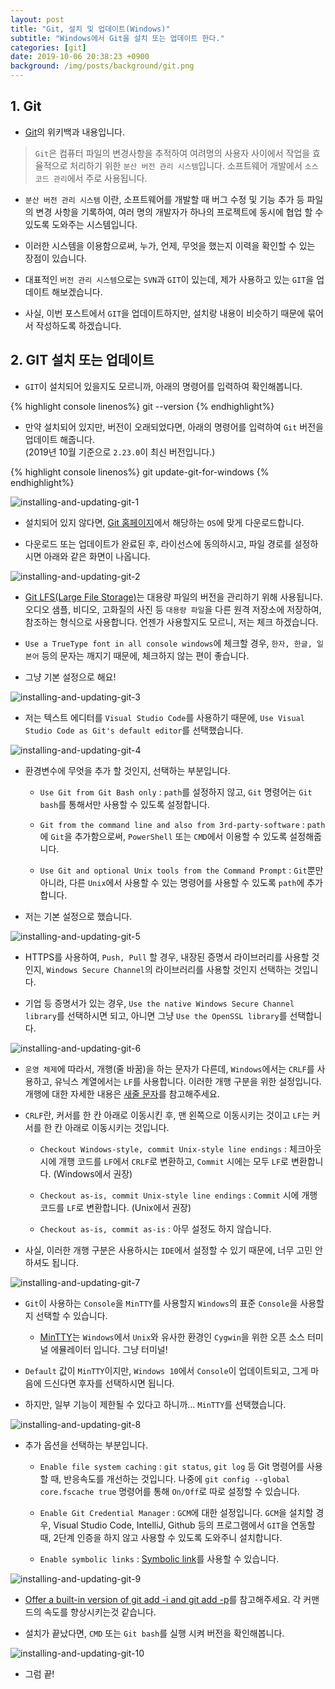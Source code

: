 ```yaml
---
layout: post
title: "Git, 설치 및 업데이트(Windows)"
subtitle: "Windows에서 Git을 설치 또는 업데이트 한다."
categories: [git]
date: 2019-10-06 20:38:23 +0900
background: /img/posts/background/git.png
---
```


## 1. Git

- [Git](https://ko.wikipedia.org/wiki/%EA%B9%83_(%EC%86%8C%ED%94%84%ED%8A%B8%EC%9B%A8%EC%96%B4))의 위키백과 내용입니다.

> `Git`은 컴퓨터 파일의 변경사항을 추적하여 여려명의 사용자 사이에서 작업을 효율적으로 처리하기 위한  `분산 버전 관리 시스템`입니다. 소프트웨어 개발에서 `소스 코드 관리`에서 주로 사용됩니다.

- `분산 버전 관리 시스템` 이란, 소프트웨어를 개발할 때 버그 수정 및 기능 추가 등 파일의 변경 사항을 기록하여, 여러 명의 개발자가 하나의 프로젝트에 동시에 협업 할 수 있도록 도와주는 시스템입니다.

- 이러한 시스템을 이용함으로써, 누가, 언제, 무엇을 했는지 이력을 확인할 수 있는 장점이 있습니다. 

- 대표적인 `버전 관리 시스템`으로는 `SVN`과 `GIT`이 있는데, 제가 사용하고 있는 `GIT`을 업데이트 해보겠습니다.

- 사실, 이번 포스트에서 `GIT`을 업데이트하지만, 설치랑 내용이 비슷하기 때문에 묶어서 작성하도록 하겠습니다.

## 2. GIT 설치 또는 업데이트

- `GIT`이 설치되어 있을지도 모르니까, 아래의 명령어를 입력하여 확인해봅니다.

{% highlight console linenos%}
    git --version
{% endhighlight%}

- 만약 설치되어 있지만, 버전이 오래되었다면, 아래의 명령어를 입력하여 `Git` 버전을 업데이트 해줍니다.  
  (2019년 10월 기준으로 `2.23.0`이 최신 버전입니다.)

{% highlight console linenos%}
    git update-git-for-windows
{% endhighlight%}


![installing-and-updating-git-1](/img/posts/git/installing-and-updating-git-1.png)

- 설치되어 있지 않다면, [Git 홈페이지](https://git-scm.com/)에서 해당하는 `OS`에 맞게 다운로드합니다.

- 다운로드 또는 업데이트가 완료된 후, 라이선스에 동의하시고, 파일 경로를 설정하시면 아래와 같은 화면이 나옵니다.

![installing-and-updating-git-2](/img/posts/git/installing-and-updating-git-2.png)

- [Git LFS(Large File Storage)](https://git-lfs.github.com/)는 대용량 파일의 버전을 관리하기 위해 사용됩니다. 오디오 샘플, 비디오, 고화질의 사진 등 `대용량 파일`을 다른 원격 저장소에 저장하여, 참조하는 형식으로 사용합니다. 언젠가 사용할지도 모르니, 저는 체크 하겠습니다.

- `Use a TrueType font in all console windows`에 체크할 경우, `한자, 한글, 일본어` 등의 문자는 깨지기 때문에, 체크하지 않는 편이 좋습니다.

- 그냥 기본 설정으로 해요!

![installing-and-updating-git-3](/img/posts/git/installing-and-updating-git-3.png)

- 저는 텍스트 에디터를 `Visual Studio Code`를 사용하기 때문에, `Use Visual Studio Code as Git's default editor`를 선택했습니다.

![installing-and-updating-git-4](/img/posts/git/installing-and-updating-git-4.png)

- 환경변수에 무엇을 추가 할 것인지, 선택하는 부분입니다.

  - `Use Git from Git Bash only` : `path`를 설정하지 않고, `Git` 명령어는 `Git bash`를 통해서만 사용할 수 있도록 설정합니다.

  - `Git from the command line and also from 3rd-party-software` : `path`에 `Git`을 추가함으로써, `PowerShell` 또는 `CMD`에서 이용할 수 있도록 설정해줍니다.

  - `Use Git and optional Unix tools from the Command Prompt` : `Git`뿐만 아니라, 다른 `Unix`에서 사용할 수 있는 명령어를 사용할 수 있도록 `path`에 추가합니다.

- 저는 기본 설정으로 했습니다.

![installing-and-updating-git-5](/img/posts/git/installing-and-updating-git-5.png)

- HTTPS를 사용하여, `Push, Pull` 할 경우, 내장된 증명서 라이브러리를 사용할 것인지, `Windows Secure Channel`의 라이브러리를 사용할 것인지 선택하는 것입니다.

- 기업 등 증명서가 있는 경우, `Use the native Windows Secure Channel library`를 선택하시면 되고, 아니면 그냥 `Use the OpenSSL library`를 선택합니다.

![installing-and-updating-git-6](/img/posts/git/installing-and-updating-git-6.png)

- `운영 체제`에 따라서, 개행(줄 바꿈)을 하는 문자가 다른데, `Windows`에서는 `CRLF`를 사용하고, 유닉스 계열에서는 `LF`를 사용합니다. 이러한 개행 구분을 위한 설정입니다. 개행에 대한 자세한 내용은 [새줄 문자](https://ko.wikipedia.org/wiki/%EC%83%88%EC%A4%84_%EB%AC%B8%EC%9E%90#ASCII)를 참고해주세요.
  
- `CRLF`란, 커서를 한 칸 아래로 이동시킨 후, 맨 왼쪽으로 이동시키는 것이고 `LF`는 커서를 한 칸 아래로 이동시키는 것입니다.

  - `Checkout Windows-style, commit Unix-style line endings` : 체크아웃 시에 개행 코드를 `LF`에서 `CRLF`로 변환하고, `Commit` 시에는 모두 `LF`로 변환합니다. (Windows에서 권장)

  - `Checkout as-is, commit Unix-style line endings` : `Commit` 시에 개행 코드를 `LF`로 변환합니다. (Unix에서 권장)

  - `Checkout as-is, commit as-is` : 아무 설정도 하지 않습니다.

- 사실, 이러한 개행 구분은 사용하시는 `IDE`에서 설정할 수 있기 때문에, 너무 고민 안 하셔도 됩니다.

![installing-and-updating-git-7](/img/posts/git/installing-and-updating-git-7.png)

- `Git`이 사용하는 `Console`을 `MinTTY`를 사용할지 `Windows`의 표준 `Console`을 사용할지 선택할 수 있습니다.

  - [MinTTY](https://en.wikipedia.org/wiki/Mintty)는 `Windows`에서 `Unix`와 유사한 환경인 `Cygwin`을 위한 오픈 소스 터미널 에뮬레이터 입니다. 그냥 터미널!

- `Default` 값이 `MinTTY`이지만, `Windows 10`에서 `Console`이 업데이트되고, 그게 마음에 드신다면 후자를 선택하시면 됩니다.

- 하지만, 일부 기능이 제한될 수 있다고 하니까... `MinTTY`를 선택했습니다.

![installing-and-updating-git-8](/img/posts/git/installing-and-updating-git-8.png)

- 추가 옵션을 선택하는 부분입니다.  

  - `Enable file system caching` : `git status`, `git log` 등 Git 명령어를 사용할 때, 반응속도를 개선하는 것입니다. 나중에 `git config --global core.fscache true` 명령어를 통해 `On/Off`로 따로 설정할 수 있습니다.

  - `Enable Git Credential Manager` : `GCM`에 대한 설정입니다. `GCM`을 설치할 경우, Visual Studio Code, IntelliJ, Github 등의 프로그램에서 `GIT`을 연동할 때, 2단계 인증을 하지 않고 사용할 수 있도록 도와주니 설치합니다.

  - `Enable symbolic links` : [Symbolic link](https://github.com/git-for-windows/git/wiki/Symbolic-Links)를 사용할 수 있습니다.

![installing-and-updating-git-9](/img/posts/git/installing-and-updating-git-9.png)

- [Offer a built-in version of git add -i and git add -p](https://github.com/git-for-windows/git/pull/2150)를 참고해주세요. 각 커맨드의 속도를 향상시키는것 같습니다.

- 설치가 끝났다면, `CMD` 또는 `Git bash`를 실행 시켜 버전을 확인해봅니다.

![installing-and-updating-git-10](/img/posts/git/installing-and-updating-git-10.png)

- 그럼 끝!
